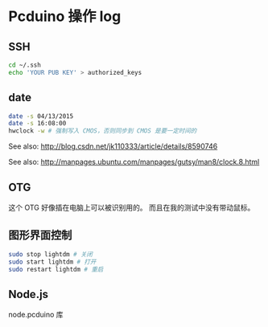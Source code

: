 # Pcduino 操作 log

## SSH

```bash
cd ~/.ssh
echo 'YOUR PUB KEY' > authorized_keys
```

## date

```bash
date -s 04/13/2015
date -s 16:08:00
hwclock -w # 强制写入 CMOS，否则同步到 CMOS 是要一定时间的
```

See also: http://blog.csdn.net/jk110333/article/details/8590746

See also: http://manpages.ubuntu.com/manpages/gutsy/man8/clock.8.html

## OTG

这个 OTG 好像插在电脑上可以被识别用的。
而且在我的测试中没有带动鼠标。

## 图形界面控制

```bash
sudo stop lightdm # 关闭
sudo start lightdm # 打开
sudo restart lightdm # 重启
```

## Node.js

node.pcduino 库

